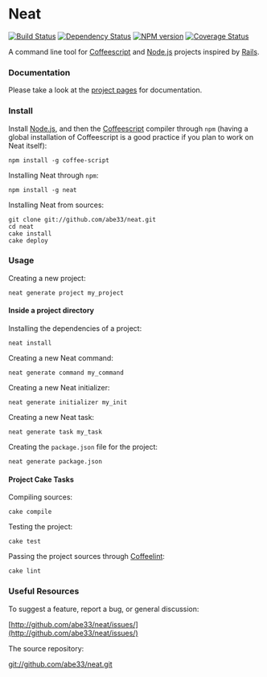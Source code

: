 # Neat
[![Build Status](https://travis-ci.org/abe33/neat.png?branch=master)](https://travis-ci.org/abe33/neat)
[![Dependency Status](https://gemnasium.com/abe33/neat.png)](https://gemnasium.com/abe33/neat)
[![NPM version](https://badge.fury.io/js/neat.png)](http://badge.fury.io/js/neat)
[![Coverage Status](https://coveralls.io/repos/abe33/neat/badge.png?branch=master)](https://coveralls.io/r/abe33/neat)

A command line tool for [Coffeescript][coffee] and [Node.js][node] projects inspired by [Rails][rails].

### Documentation

Please take a look at the [project pages](http://abe33.github.com/neat/) for documentation.

### Install

Install [Node.js][node], and then the [Coffeescript][coffee] compiler through
`npm` (having a global installation of Coffeescript is a good practice if you
plan to work on Neat itself):

    npm install -g coffee-script

Installing Neat through `npm`:

    npm install -g neat

Installing Neat from sources:

    git clone git://github.com/abe33/neat.git
    cd neat
    cake install
    cake deploy

### Usage

Creating a new project:

    neat generate project my_project

#### Inside a project directory

Installing the dependencies of a project:

    neat install

Creating a new Neat command:

    neat generate command my_command

Creating a new Neat initializer:

    neat generate initializer my_init

Creating a new Neat task:

    neat generate task my_task

Creating the `package.json` file for the project:

    neat generate package.json

#### Project Cake Tasks

Compiling sources:

    cake compile

Testing the project:

    cake test

Passing the project sources through [Coffeelint][lint]:

    cake lint

### Useful Resources

To suggest a feature, report a bug, or general discussion:

[http://github.com/abe33/neat/issues/](http://github.com/abe33/neat/issues/)

The source repository:

[git://github.com/abe33/neat.git](git://github.com/abe33/neat.git)

[coffee]: http://jashkenas.github.com/coffee-script
[node]:   http://nodejs.org/
[rails]:  http://rubyonrails.org/
[lint]:   http://www.coffeelint.org/

